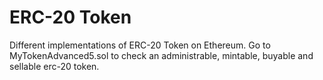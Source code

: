 # ERC-20 Token
 
Different implementations of ERC-20 Token on Ethereum. 
Go to MyTokenAdvanced5.sol to check an administrable, mintable, buyable and sellable erc-20 token. 
